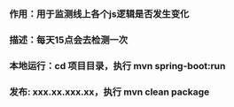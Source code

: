 ### 作用：用于监测线上各个js逻辑是否发生变化
### 描述：每天15点会去检测一次

### 本地运行：cd 项目目录，执行 mvn spring-boot:run
### 发布: xxx.xx.xxx.xx，执行 mvn clean package
